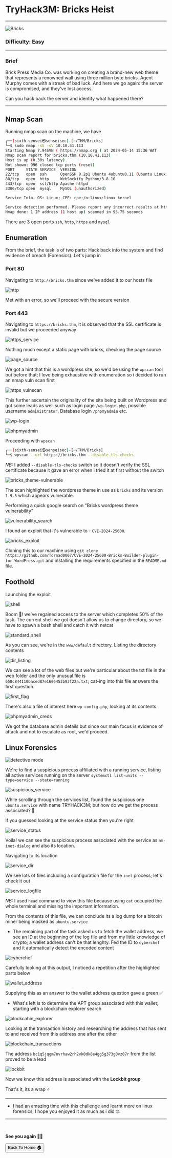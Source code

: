 # TryHack3M: Bricks Heist

***
![Bricks](https://tryhackme-images.s3.amazonaws.com/room-icons/0a46e92e8a9255f7dde294569e05dae1.png)

### Difficulty: Easy

***
### Brief
Brick Press Media Co. was working on creating a brand-new web theme that represents a renowned wall using three million byte bricks. Agent Murphy comes with a streak of bad luck. And here we go again: the server is compromised, and they've lost access.

Can you hack back the server and identify what happened there?

***

## Nmap Scan

Running nmap scan on the machine, we have

```bash
┌──(sixth-sensei㉿senseisec)-[~/THM/Bricks]
└─$ sudo nmap -sS -sV 10.10.41.113
Starting Nmap 7.94SVN ( https://nmap.org ) at 2024-05-14 15:36 WAT
Nmap scan report for bricks.thm (10.10.41.113)
Host is up (0.30s latency).
Not shown: 996 closed tcp ports (reset)
PORT     STATE SERVICE  VERSION
22/tcp   open  ssh      OpenSSH 8.2p1 Ubuntu 4ubuntu0.11 (Ubuntu Linux; protocol 2.0)
80/tcp   open  http     WebSockify Python/3.8.10
443/tcp  open  ssl/http Apache httpd
3306/tcp open  mysql    MySQL (unauthorized)

Service Info: OS: Linux; CPE: cpe:/o:linux:linux_kernel

Service detection performed. Please report any incorrect results at https://nmap.org/submit/ .
Nmap done: 1 IP address (1 host up) scanned in 95.75 seconds
```
There are 3 open ports `ssh`, `http`, `https` and `mysql`

## Enumeration
From the brief, the task is of two parts: Hack back into the system and find evidence of breach (Forensics). Let's jump in

### Port 80
Navigating to `http://bricks.thm` since we've added it to our hosts file

![http](https://github.com/sixth-sensei/sixth-sensei.github.io/assets/31647166/924aa23a-1ce8-43a9-ad4d-f377301196e2)

Met with an error, so we'll proceed with the secure version

### Port 443
Navigating to `https://bricks.thm`, it is observed that the SSL certificate is invalid but we proceeded anyway

![https_service](https://github.com/sixth-sensei/sixth-sensei.github.io/assets/31647166/a1d0a5b4-07fa-4444-939a-477b25b16b54)

Nothing much except a static page with bricks, checking the page source

![page_source](https://github.com/sixth-sensei/sixth-sensei.github.io/assets/31647166/1a9b0d4e-912a-43f6-b089-896ca67fb6a7)

We got a hint that this is a wordpress site, so we'd be using the `wpscan` tool but before that; I love being exhaustive with enumeration so i decided to run an nmap vuln scan first

![https_vulnscan](https://github.com/sixth-sensei/sixth-sensei.github.io/assets/31647166/a1927d9a-884f-4269-987f-3ed13b164e4e)

This further ascertain the originality of the site being built on Wordpress and got some leads as well such as login page `/wp-login.php`, possible username `administrator`, Database login `/phpmyadmin` etc.

![wp-login](https://github.com/sixth-sensei/sixth-sensei.github.io/assets/31647166/af81c515-27cb-4582-a7b4-489c73cbca4d)

![phpmyadmin](https://github.com/sixth-sensei/sixth-sensei.github.io/assets/31647166/bc647c18-94a1-4698-ba11-5da25b4f83d4)

Proceeding with `wpscan` 

```bash
┌──(sixth-sensei㉿senseisec)-[~/THM/Bricks]
└─$ wpscan --url https://bricks.thm --disable-tls-checks
```
_NB:_ I added `--disable-tls-checks` switch so it doesn't verify the SSL certificate because it gave an error when i tried it at first without the switch

![bricks_theme-vulnerable](https://github.com/sixth-sensei/sixth-sensei.github.io/assets/31647166/92b30230-6146-4b34-b7e5-22987946e9ba)

The scan highlighted the wordpress theme in use as `bricks` and its version `1.9.5` which appears vulnerable.

Performing a quick google search on "Bricks wordpress theme vulnerability"

![vulnerability_search](https://github.com/sixth-sensei/sixth-sensei.github.io/assets/31647166/f6360679-d922-4062-937e-bf63562a299e)

I found an exploit that it's vulnerable to - `CVE-2024-25600`.

![bricks_exploit](https://github.com/sixth-sensei/sixth-sensei.github.io/assets/31647166/e7a16cd7-f949-4ab5-9794-c48aef674e4a)

Cloning this to our machine using `git clone https://github.com/Tornad0007/CVE-2024-25600-Bricks-Builder-plugin-for-WordPress.git` and installing the requirements specified in the `README.md` file.

## Foothold
Launching the exploit

![shell](https://github.com/sixth-sensei/sixth-sensei.github.io/assets/31647166/cd647cb5-a074-4cb3-8391-6763207bf7c8)

Boom 🤯! we've regained access to the server which completes 50% of the task. The current shell we got doesn't allow us to change directory, so we have to spawn a bash shell and catch it with netcat

![standard_shell](https://github.com/sixth-sensei/sixth-sensei.github.io/assets/31647166/f6cc3193-c40b-4576-93e9-3468b11a2df7)

As you can see, we're in the `www/default` directory. Listing the directory contents

![dir_listing](https://github.com/sixth-sensei/sixth-sensei.github.io/assets/31647166/54e2bfd5-eb8d-4bd0-8dce-65bcce7ce042)

We can see a lot of the web files but we're particular about the txt file in the web folder and the only unusual file is `650c844110baced87e1606453b93f22a.txt`; cat-ing into this file answers the first question.

![first_flag](https://github.com/sixth-sensei/sixth-sensei.github.io/assets/31647166/e09bc52b-f72b-4c62-95a2-b30625c39d54)

There's also a file of interest here `wp-config.php`, looking at its contents

![phpmyadmin_creds](https://github.com/sixth-sensei/sixth-sensei.github.io/assets/31647166/08ce4ac4-e7bb-4614-b150-c520704e6173)

We got the database admin details but since our main focus is evidence of attack and not to escalate as root, we'd proceed.

## Linux Forensics
![detective mode](https://pbs.twimg.com/media/DXQJUpZXUAI680W.jpg)

We're to find a suspicious process affiliated with a running service, listing all active services running on the server `systemctl list-units --type=service --state=running`

![suspicious_service](https://github.com/sixth-sensei/sixth-sensei.github.io/assets/31647166/33ed7802-ae87-48f3-b61f-95eed25b5108)

While scrolling through the services list, found the suspicious one `ubuntu.service` with name TRYHACK3M; but how do we get the process associated? 🤔

If you guessed looking at the service status then you're right

![service_status](https://github.com/sixth-sensei/sixth-sensei.github.io/assets/31647166/bbb88c5c-3197-44d5-91e8-e1785607191b)

Voila! we can see the suspicious process associated with the service as `nm-inet-dialog` and also its location.

Navigating to its location

![service_dir](https://github.com/sixth-sensei/sixth-sensei.github.io/assets/31647166/6153ed4a-8016-4aaf-a3b3-2758398abd95)

We see lots of files including a configuration file for the `inet` process; let's check it out

![service_logfile](https://github.com/sixth-sensei/sixth-sensei.github.io/assets/31647166/729bdd8b-5ca9-43cb-9c8a-dfdc0b1a9723)

_NB:_ I used `head` command to view this file because using `cat` occupied the whole terminal and missing the important information.

From the contents of this file, we can conclude its a log dump for a bitcoin miner being masked as `ubuntu.service` 

- The remaining part of the task asked us to fetch the wallet address, we see an ID at the beginning of the log file and from my little knowledge of crypto; a wallet address can't be that lenghty. Fed the ID to `cyberchef` and it automatically detect the encoded content

![cyberchef](https://github.com/sixth-sensei/sixth-sensei.github.io/assets/31647166/6470cfc7-d7eb-47a7-9c22-54f5cf2a347a)

Carefully looking at this output, I noticed a repetition after the highlighted parts below

![wallet_address](https://github.com/sixth-sensei/sixth-sensei.github.io/assets/31647166/b72d9ad0-9ee7-40eb-8b2a-07ceef4e8e2d)

Supplying this as an answer to the wallet address question gave a green ✅

- What's left is to determine the APT group associated with this wallet; starting with a blockchain explorer search

![blockcahin_explorer](https://github.com/sixth-sensei/sixth-sensei.github.io/assets/31647166/600fe642-9009-4a82-811b-f62eba7b7b0f)

Looking at the transaction history and researching the address that has sent to and received from this address one after the other

![blockchain_transactions](https://github.com/sixth-sensei/sixth-sensei.github.io/assets/31647166/4fbc2c36-9d5e-4688-8bad-73acd642d5a2)

The address `bc1q5jqgm7nvrhaw2rh2vk0dk8e4gg5g373g0vz07r` from the list proved to be a lead

![lockbit](https://github.com/sixth-sensei/sixth-sensei.github.io/assets/31647166/ad627b67-c50f-48a3-9121-248b5a4a5541)


Now we know this address is associated with the **Lockbit group**

That's it, its a wrap ⭐

***
- I had an amazing time with this challenge and learnt more on linux forensics, I hope you enjoyed it as much as i did 🤓.
***

<br>

**See you again 👋🏽**


<button onclick="window.location.href='https://sixth-sensei.github.io';">Back To Home 🏠</button>









